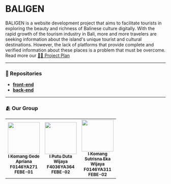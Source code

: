 # BALIGEN

BALIGEN is a website development project that aims to facilitate tourists in exploring the beauty and richness of Balinese culture digitally. With the rapid growth of the tourism industry in Bali, more and more travelers are seeking information about the island's unique tourist and cultural destinations. However, the lack of platforms that provide complete and verified information about these places is a problem that must be overcome.
Read more our [🧑‍💻 Project Plan](https://docs.google.com/document/d/1FT3CzemEt1PJWEbbp4LjiucwTbWIm0tCEehCvKeI5G8/edit?usp=sharing)

---

### 📂 Repositories

* [**front-end**](https://github.com/baligen/frontend)
* [**back-end**](https://github.com/baligen/backend)

---

### 🫂 Our Group
<table>
  <tr>
    <td width="100px;" align="center">
      <a href="https://github.com/gdapriana"><img src="https://github.com/gdapriana.png" width="100px;" alt=""/><br /><sub><b>I Komang Gede Apriana</b></sub></a><br /><sub><b>F0146YA271</b></sub><br /><sub><b>FEBE-01</b></sub>
    </td>
    <td width="100px;" align="center">
      <a href="https://github.com/DutaWijaya"><img src="https://github.com/DutaWijaya.png" width="100px;" alt=""/><br /><sub><b>I Putu Duta Wijaya</b></sub></a><br /><sub><b>F4036YA364</b></sub><br /><sub><b>FEBE-02</b></sub>
    </td>
    <td width="100px;" align="center">
      <a href="https://github.com/ekasutrisna"><img src="https://github.com/ekasutrisna.png" width="100px;" alt=""/><br /><sub><b>I Komang Sutrisna Eka Wijaya</b></sub></a><br /><sub><b>F0146YA311</b></sub><br /><sub><b>FEBE-02</b></sub>
  </tr>
</table>
